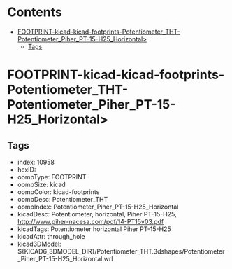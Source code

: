 



Contents
========

* [FOOTPRINT-kicad-kicad-footprints-Potentiometer_THT-Potentiometer_Piher_PT-15-H25_Horizontal>](#footprint-kicad-kicad-footprints-potentiometer_tht-potentiometer_piher_pt-15-h25_horizontal)
	* [Tags](#tags)

# FOOTPRINT-kicad-kicad-footprints-Potentiometer_THT-Potentiometer_Piher_PT-15-H25_Horizontal>

## Tags

- index: 10958
- hexID: 
- oompType: FOOTPRINT
- oompSize: kicad
- oompColor: kicad-footprints
- oompDesc: Potentiometer_THT
- oompIndex: Potentiometer_Piher_PT-15-H25_Horizontal
- kicadDesc: Potentiometer, horizontal, Piher PT-15-H25, http://www.piher-nacesa.com/pdf/14-PT15v03.pdf
- kicadTags: Potentiometer horizontal Piher PT-15-H25
- kicadAttr: through_hole
- kicad3DModel: ${KICAD6_3DMODEL_DIR}/Potentiometer_THT.3dshapes/Potentiometer_Piher_PT-15-H25_Horizontal.wrl
